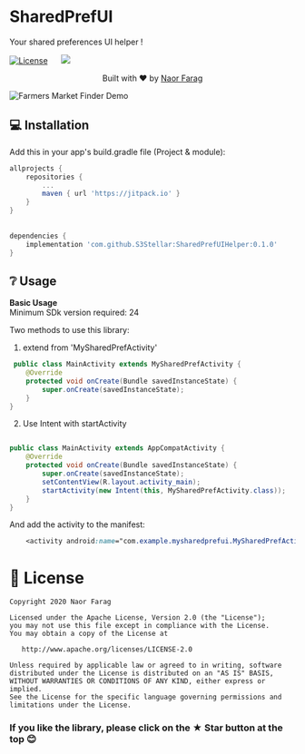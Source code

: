 # SharedPrefUI
<p>Your shared preferences UI helper !</b></p>
	
[![License](https://img.shields.io/badge/license-Apache%202.0-blue.svg)](https://github.com/S3Stellar/SuperSpinner/blob/master/LICENSE) &nbsp;&nbsp;&nbsp;&nbsp;
[![](https://jitpack.io/v/S3Stellar/SharedPrefUIHelper.svg)](https://jitpack.io/#S3Stellar/SharedPrefUIHelper)

<div>
  <p align="center">Built with ❤︎ by
	  <a href="https://github.com/S3Stellar">Naor Farag</a></p>
</div>

![Farmers Market Finder Demo](demo/superspinner.gif)

## 💻 Installation
Add this in your app's build.gradle file (Project & module):
```gradle
allprojects {
	repositories {
		...
		maven { url 'https://jitpack.io' }
	}
}
	
	
dependencies {
	implementation 'com.github.S3Stellar:SharedPrefUIHelper:0.1.0'
}
```
## ❔ Usage
**Basic Usage**
</br>
Minimum SDk version required: 24

Two methods to use this library:

1) extend from 'MySharedPrefActivity' 

```java
 public class MainActivity extends MySharedPrefActivity {
    @Override
    protected void onCreate(Bundle savedInstanceState) {
        super.onCreate(savedInstanceState);
    }
}

```
2)  Use Intent with startActivity
```java

public class MainActivity extends AppCompatActivity {
    @Override
    protected void onCreate(Bundle savedInstanceState) {
        super.onCreate(savedInstanceState);
        setContentView(R.layout.activity_main);
        startActivity(new Intent(this, MySharedPrefActivity.class));
    }
}
```
And add the activity to the manifest:
```css
	<activity android:name="com.example.mysharedprefui.MySharedPrefActivity" />
```


# 📃 License

    Copyright 2020 Naor Farag

    Licensed under the Apache License, Version 2.0 (the "License");
    you may not use this file except in compliance with the License.
    You may obtain a copy of the License at

       http://www.apache.org/licenses/LICENSE-2.0

    Unless required by applicable law or agreed to in writing, software
    distributed under the License is distributed on an "AS IS" BASIS,
    WITHOUT WARRANTIES OR CONDITIONS OF ANY KIND, either express or implied.
    See the License for the specific language governing permissions and
    limitations under the License.

### If you like the library, please click on the ★ Star button at the top 😊
